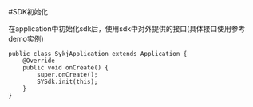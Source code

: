 #SDK初始化

在application中初始化sdk后，使用sdk中对外提供的接口(具体接口使用参考demo实例)

```
public class SykjApplication extends Application {
    @Override
    public void onCreate() {
        super.onCreate();
        SYSdk.init(this);
    }
}
```
